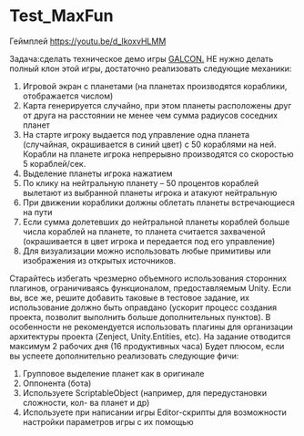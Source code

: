 # Test_MaxFun
Геймплей https://youtu.be/d_lkoxvHLMM

Задача:сделать техническое демо игры [GALCON.](https://www.youtube.com/watch?v=UxbJJfshYLM)
НЕ нужно делать полный клон этой игры, достаточно реализовать
следующие механики:

1. Игровой экран с планетами (на планетах производятся кораблики,
отображается числом)
2. Карта генерируется случайно, при этом планеты расположены друг от друга на
расстоянии не менее чем сумма радиусов соседних планет
3. На старте игроку выдается под управление одна планета (случайная,
окрашивается в синий цвет) с 50 кораблями на ней. Корабли на планете игрока
непрерывно производятся со скоростью 5 кораблей/сек.
4. Выделение планеты игрока нажатием
5. По клику на нейтральную планету – 50 процентов кораблей вылетают из
выбранной планеты игрока и атакуют нейтральную
6. При движении кораблики должны облетать планеты встречающиеся на пути
7. Если сумма долетевших до нейтральной планеты кораблей больше числа
кораблей на планете, то планета считается захваченой (окрашивается в цвет
игрока и передается под его управление)
8. Для визуализации можно использовать любые примитивы или изображения из
открытых источников.

Старайтесь избегать чрезмерно объемного использования сторонних плагинов, ограничиваясь функционалом, предоставляемым Unity. Если вы, все же, решите
добавить таковые в тестовое задание, их использование должно быть оправдано (ускорит процесс создания проекта, позволит выполнить больше дополнительных пунктов). 
В особенности не рекомендуется использовать плагины для организации архитектуры проекта (Zenject, Unity.Entities, etc). На задание отводится максимум 2 рабочих дня 
(16 продуктивных часа) Будет плюсом, если вы успеете дополнительно реализовать следующие фичи:

1. Групповое выделение планет как в оригинале
2. Оппонента (бота)
3. Используете ScriptableObject (например, для передустановки сложности, кол-
ва планет и др)
4. Используете при написании игры Editor-скрипты для возможности настройки
параметров игры с их помощью
